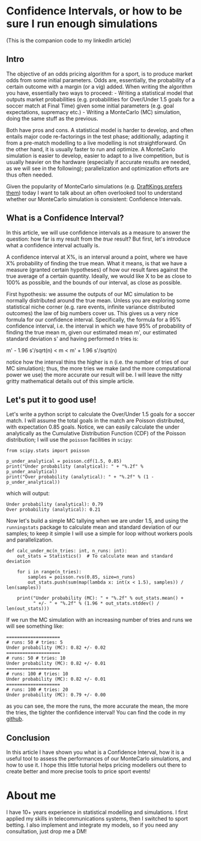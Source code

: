 # Confidence Intervals, or how to be sure I run enough simulations

(This is the companion code to my linkedIn article)

## Intro
The objective of an odds pricing algorithm for a sport, is to produce market odds from some initial parameters. Odds are, essentially, the probability of a certain outcome with a margin (or a vig) added. When writing the algorithm you have, essentially two ways to proceed:
	- Writing a statistical model that outputs market probabilities (e.g. probabilities for Over/Under 1.5 goals for a soccer match at Final Time) given some initial parameters (e.g. goal expectations, supremacy etc.)
	- Writing a MonteCarlo (MC) simulation, doing the same stuff as the previous.
	
Both have pros and cons. A statistical model is harder to develop, and often entails major code re-factorings in the test phase; additionally, adapting it from a pre-match modelling to a live modelling is not straightforward. On the other hand, it is usually faster to run and optimize. A MonteCarlo simulation is easier to develop, easier to adapt to a live competition, but is usually heavier on the hardware (especially if accurate results are needed, as we will see in the following); parallelization and optimization efforts are thus often needed. 

Given the popularity of MonteCarlo simulations (e.g. [DraftKings prefers them](https://medium.com/draftkings-engineering/building-a-tennis-simulation-d6afdaa97d19)) today I want to talk about an often overlooked tool to understand whether our MonteCarlo simulation is consistent: Confidence Intervals.

## What is a Confidence Interval?
In this article, we will use confidence intervals as a measure to answer the question: how far is my result from the _true_ result? But first, let's introduce what a confidence interval actually is.

A confidence interval at X%, is an interval around a point, where we have X% probability of finding the true mean. What it means, is that we have a measure (granted certain hypotheses) of how our result fares against the true average of a certain quantity. Ideally, we would like X to be as close to 100% as possible, and the bounds of our interval, as close as possible.

First hypothesis: we assume the outputs of our MC simulation to be normally distributed around the true mean. Unless you are exploring some statistical niche corner (e.g. rare events, infinite variance distributed outcomes) the law of big numbers cover us. This gives us a very nice formula for our confidence interval. Specifically, the formula for a 95% confidence interval, i.e. the interval in which we have 95% of probability of finding the true mean m, given our estimated mean m', our estimated standard deviation s' and having performed n tries is:

m' - 1.96 s'/sqrt(n) < m < m' + 1.96 s'/sqrt(n)

notice how the interval thins the higher is n (i.e. the number of tries of our MC simulation); thus, the more tries we make (and the more computational power we use) the more accurate our result will be. I will leave the nitty gritty mathematical details out of this simple article. 

## Let's put it to good use!
Let's write a python script to calculate the Over/Under 1.5 goals for a soccer match. I will assume the total goals in the match are Poisson distributed, with expectation 0.85 goals. Notice, we can easily calculate the under analytically as the Cumulative Distribution Function (CDF) of the Poisson distribution; I will use the `poisson` facilities in `scipy`:
```
from scipy.stats import poisson

p_under_analytical = poisson.cdf(1.5, 0.85)
print("Under probability (analytical): " + "%.2f" % p_under_analytical)
print("Over probability (analytical): " + "%.2f" % (1 - p_under_analytical))
```
which will output:
```
Under probability (analytical): 0.79
Over probability (analytical): 0.21
```

Now let's build a simple MC tallying when we are under 1.5, and using the `runningstats` package to calculate mean and standard deviation of our samples; to keep it simple I will use a simple for loop without workers pools and parallelization.
```
def calc_under_mc(n_tries: int, n_runs: int):
    out_stats = Statistics()  # To calculate mean and standard deviation

    for i in range(n_tries):
        samples = poisson.rvs(0.85, size=n_runs)
        out_stats.push(sum(map(lambda x: int(x < 1.5), samples)) / len(samples))

    print("Under probability (MC): " + "%.2f" % out_stats.mean() +
          " +/- " + "%.2f" % (1.96 * out_stats.stddev() / len(out_stats)))
```
If we run the MC simulation with an increasing number of tries and runs we will see something like:

```
====================
# runs: 50 # tries: 5
Under probability (MC): 0.82 +/- 0.02
====================
# runs: 50 # tries: 10
Under probability (MC): 0.82 +/- 0.01
====================
# runs: 100 # tries: 10
Under probability (MC): 0.82 +/- 0.01
====================
# runs: 100 # tries: 20
Under probability (MC): 0.79 +/- 0.00
```
as you can see, the more the runs, the more accurate the mean, the more the tries, the tighter the confidence interval! You can find the code in my [github](https://github.com/segmentation-fault/linkedin-confidence-intrv).

## Conclusion
In this article I have shown you what is a Confidence Interval, how it is a useful tool to assess the performances of our MonteCarlo simulations, and how to use it. I hope this little tutorial helps pricing modellers out there to create better and more precise tools to price sport events!

# About me
I have 10+ years experience in statistical modelling and simulations. I first applied my skills in telecommunications systems, then I switched to sport betting. I also implement and integrate my models, so if you need any consultation, just drop me a DM!